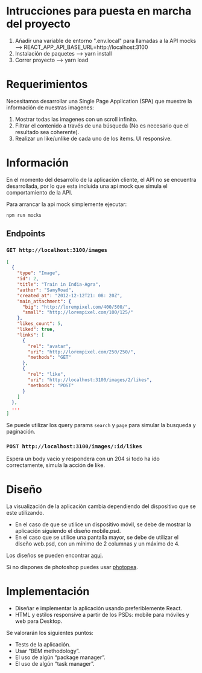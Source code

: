 # Intrucciones para puesta en marcha del proyecto

1. Añadir una variable de entorno ".env.local" para llamadas a la API mocks --> REACT_APP_API_BASE_URL=http://localhost:3100
2. Instalación de paquetes --> yarn install
3. Correr proyecto --> yarn load

# Requerimientos

Necesitamos desarrollar una Single Page Application (SPA) que muestre la información de nuestras imagenes:

1. Mostrar todas las imagenes con un scroll infinito.
2. Filtrar el contenido a través de una búsqueda (No es necesario que el resultado sea coherente).
3. Realizar un like/unlike de cada uno de los items. UI responsive.

# Información

En el momento del desarrollo de la aplicación cliente, el API no se encuentra desarrollada, por
lo que esta incluida una api mock que simula el comportamiento de la API.

Para arrancar la api mock simplemente ejecutar:

`npm run mocks`

## Endpoints

### `GET http://localhost:3100/images`

```json
[
  {
    "type": "Image",
    "id": 2,
    "title": "Train in India-Agra",
    "author": "SamyRoad",
    "created_at": "2012-12-12T21: 08: 20Z",
    "main_attachment": {
      "big": "http://lorempixel.com/400/500/",
      "small": "http://lorempixel.com/100/125/"
    },
    "likes_count": 5,
    "liked": true,
    "links": [
      {
        "rel": "avatar",
        "uri": "http://lorempixel.com/250/250/",
        "methods": "GET"
      },
      {
        "rel": "like",
        "uri": "http://localhost:3100/images/2/likes",
        "methods": "POST"
      }
    ]
  },
  ...
]
```

Se puede utilizar los query params `search` y `page` para simular la busqueda y paginación.

### `POST http://localhost:3100/images/:id/likes`

Espera un body vacio y respondera con un 204 si todo ha ido correctamente, simula la acción de like.

# Diseño

La visualización de la aplicación cambia dependiendo del dispositivo que se este utilizando.

- En el caso de que se utilice un dispositivo móvil, se debe de mostrar la aplicación siguiendo el diseño mobile.psd.
- En el caso que se utilice una pantalla mayor, se debe de utilizar el diseño web.psd, con un mínimo de 2 columnas y un máximo de 4.

Los diseños se pueden encontrar [aqui](https://www.dropbox.com/sh/r1fp5nz7x046kjt/AACQdbp6bZlv2pNtCN2lTEoEa?dl=0).

Si no dispones de photoshop puedes usar [photopea](https://www.photopea.com/).

# Implementación

- Diseñar e implementar la aplicación usando preferiblemente React.
- HTML y estilos responsive a partir de los PSDs: mobile para móviles y web para Desktop.

Se valorarán los siguientes puntos:

- Tests de la aplicación.
- Usar “BEM methodology”.
- El uso de algún “package manager”.
- El uso de algún “task manager”.
